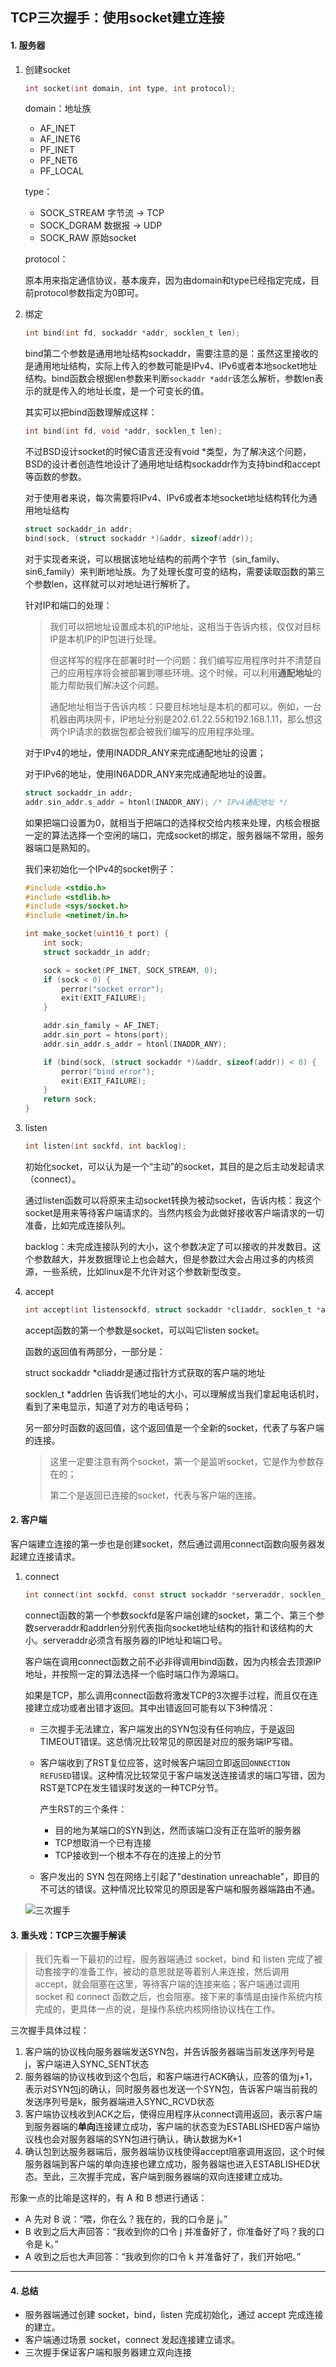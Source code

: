 ## TCP三次握手：使用socket建立连接

#### 1. 服务器

1. 创建socket

   ```c
   int socket(int domain, int type, int protocol);
   ```

   domain：地址族

   * AF_INET
   * AF_INET6
   * PF_INET
   * PF_NET6
   * PF_LOCAL

   type：

   * SOCK_STREAM 字节流 -> TCP
   * SOCK_DGRAM 数据报 -> UDP
   * SOCK_RAW 原始socket

   protocol：

   原本用来指定通信协议，基本废弃，因为由domain和type已经指定完成，目前protocol参数指定为0即可。

2. 绑定

   ```c
   int bind(int fd, sockaddr *addr, socklen_t len);
   ```

    bind第二个参数是通用地址结构sockaddr，需要注意的是：虽然这里接收的是通用地址结构，实际上传入的参数可能是IPv4、IPv6或者本地socket地址结构。bind函数会根据len参数来判断`sockaddr *addr`该怎么解析，参数len表示的就是传入的地址长度，是一个可变长的值。

   其实可以把bind函数理解成这样：

   ```c
   int bind(int fd, void *addr, socklen_t len);
   ```

   不过BSD设计socket的时候C语言还没有void *类型，为了解决这个问题，BSD的设计者创造性地设计了通用地址结构sockaddr作为支持bind和accept等函数的参数。

   对于使用者来说，每次需要将IPv4、IPv6或者本地socket地址结构转化为通用地址结构

   ```c
   struct sockaddr_in addr;
   bind(sock, (struct sockaddr *)&addr, sizeof(addr));
   ```

   对于实现者来说，可以根据该地址结构的前两个字节（sin_family、sin6_family）来判断地址族。为了处理长度可变的结构，需要读取函数的第三个参数len，这样就可以对地址进行解析了。

   针对IP和端口的处理：

   > 我们可以把地址设置成本机的IP地址，这相当于告诉内核，仅仅对目标IP是本机IP的IP包进行处理。
   >
   > 但这样写的程序在部署时时一个问题：我们编写应用程序时并不清楚自己的应用程序将会被部署到哪些环境。这个时候，可以利用**通配地址**的能力帮助我们解决这个问题。
   >
   > 通配地址相当于告诉内核：只要目标地址是本机的都可以。例如，一台机器由两块网卡，IP地址分别是202.61.22.55和192.168.1.11，那么想这两个IP请求的数据包都会被我们编写的应用程序处理。

   对于IPv4的地址，使用INADDR_ANY来完成通配地址的设置；

   对于IPv6的地址，使用IN6ADDR_ANY来完成通配地址的设置。

   ```c
   struct sockaddr_in addr;
   addr.sin_addr.s_addr = htonl(INADDR_ANY); /* IPv4通配地址 */
   ```

   如果把端口设置为0，就相当于把端口的选择权交给内核来处理，内核会根据一定的算法选择一个空闲的端口，完成socket的绑定，服务器端不常用，服务器端口是熟知的。

   我们来初始化一个IPv4的socket例子：

   ```c
   #include <stdio.h>
   #include <stdlib.h>
   #include <sys/socket.h>
   #include <netinet/in.h>
   
   int make_socket(uint16_t port) {
       int sock;
       struct sockaddr_in addr;
   
       sock = socket(PF_INET, SOCK_STREAM, 0);
       if (sock < 0) {
           perror("socket error");
           exit(EXIT_FAILURE);
       }
   
       addr.sin_family = AF_INET;
       addr.sin_port = htons(port);
       addr.sin_addr.s_addr = htonl(INADDR_ANY);
   
       if (bind(sock, (struct sockaddr *)&addr, sizeof(addr)) < 0) {
           perror("bind error");
           exit(EXIT_FAILURE);
       }
       return sock;
   }
   
   ```

3. listen

   ```c
   int listen(int sockfd, int backlog);
   ```

   初始化socket，可以认为是一个“主动”的socket，其目的是之后主动发起请求（connect）。

   通过listen函数可以将原来主动socket转换为被动socket，告诉内核：我这个socket是用来等待客户端请求的。当然内核会为此做好接收客户端请求的一切准备，比如完成连接队列。

   backlog：未完成连接队列的大小，这个参数决定了可以接收的并发数目。这个参数越大，并发数据理论上也会越大，但是参数过大会占用过多的内核资源，一些系统，比如linux是不允许对这个参数新型改变。

4. accept

   ```c
   int accept(int listensockfd, struct sockaddr *cliaddr, socklen_t *addrlen);
   ```

   accept函数的第一个参数是socket，可以叫它listen socket。

   函数的返回值有两部分，一部分是：

   struct sockaddr *cliaddr是通过指针方式获取的客户端的地址

   socklen_t *addrlen 告诉我们地址的大小，可以理解成当我们拿起电话机时，看到了来电显示，知道了对方的电话号码；

   另一部分时函数的返回值，这个返回值是一个全新的socket，代表了与客户端的连接。

   > 这里一定要注意有两个socket，第一个是监听socket，它是作为参数存在的；
   >
   > 第二个是返回已连接的socket，代表与客户端的连接。


#### 2. 客户端

客户端建立连接的第一步也是创建socket，然后通过调用connect函数向服务器发起建立连接请求。

1. connect

   ```c
   int connect(int sockfd, const struct sockaddr *serveraddr, socklen_t addrlen);
   ```

   connect函数的第一个参数sockfd是客户端创建的socket，第二个、第三个参数serveraddr和addrlen分别代表指向socket地址结构的指针和该结构的大小。serveraddr必须含有服务器的IP地址和端口号。

   客户端在调用connect函数之前不必非得调用bind函数，因为内核会去顶源IP地址，并按照一定的算法选择一个临时端口作为源端口。

   如果是TCP，那么调用connect函数将激发TCP的3次握手过程，而且仅在连接建立成功或者出错才返回。其中出错返回可能有以下3种情况：

   * 三次握手无法建立，客户端发出的SYN包没有任何响应，于是返回TIMEOUT错误。这总情况比较常见的原因是对应的服务端IP写错。

   * 客户端收到了RST复位应答，这时候客户端回立即返回`ONNECTION REFUSED`错误。这种情况比较常见于客户端发送连接请求的端口写错，因为RST是TCP在发生错误时发送的一种TCP分节。

     产生RST的三个条件：

     * 目的地为某端口的SYN到达，然而该端口没有正在监听的服务器
     * TCP想取消一个已有连接
     * TCP接收到一个根本不存在的连接上的分节

   * 客户发出的 SYN 包在网络上引起了"destination unreachable"，即目的不可达的错误。这种情况比较常见的原因是客户端和服务器端路由不通。

   ![三次握手](../Assets/三次握手.png)

#### 3. 重头戏：TCP三次握手解读

> 我们先看一下最初的过程，服务器端通过 socket，bind 和 listen 完成了被动套接字的准备工作，被动的意思就是等着别人来连接，然后调用 accept，就会阻塞在这里，等待客户端的连接来临；客户端通过调用 socket 和 connect 函数之后，也会阻塞。接下来的事情是由操作系统内核完成的，更具体一点的说，是操作系统内核网络协议栈在工作。

三次握手具体过程：

1. 客户端的协议栈向服务器端发送SYN包，并告诉服务器端当前发送序列号是j，客户端进入SYNC_SENT状态
2. 服务器端的协议栈收到这个包后，和客户端进行ACK确认，应答的值为j+1，表示对SYN包j的确认，同时服务器也发送一个SYN包，告诉客户端当前我的发送序列号是k，服务器端进入SYNC_RCVD状态
3. 客户端协议栈收到ACK之后，使得应用程序从connect调用返回，表示客户端到服务器端的**单向**连接建立成功，客户端的状态变为ESTABLISHED客户端协议栈也会对服务器端的SYN包进行确认，确认数据为K+1
4. 确认包到达服务器端后，服务器端协议栈使得accept阻塞调用返回，这个时候服务器端到客户端的单向连接也建立成功，服务器端也进入ESTABLISHED状态。至此，三次握手完成，客户端到服务器端的双向连接建立成功。

形象一点的比喻是这样的，有 A 和 B 想进行通话：

- A 先对 B 说：“喂，你在么？我在的，我的口令是 j。”
- B 收到之后大声回答：“我收到你的口令 j 并准备好了，你准备好了吗？我的口令是 k。”
- A 收到之后也大声回答：“我收到你的口令 k 并准备好了，我们开始吧。”



---



#### 4. 总结

- 服务器端通过创建 socket，bind，listen 完成初始化，通过 accept 完成连接的建立。
- 客户端通过场景 socket，connect 发起连接建立请求。
- 三次握手保证客户端和服务器建立双向连接